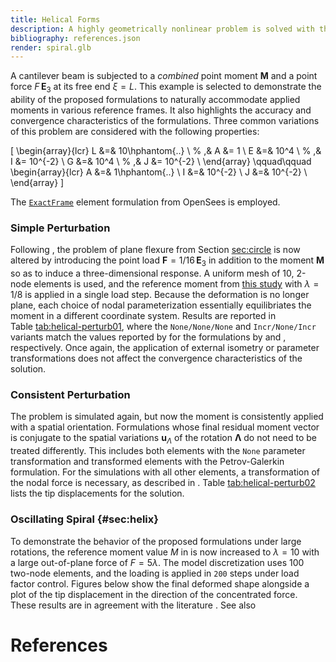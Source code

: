 ```yaml
---
title: Helical Forms
description: A highly geometrically nonlinear problem is solved with the geometrically exact frame element formulation.
bibliography: references.json
render: spiral.glb
---
```


A cantilever beam is subjected to a *combined* point moment
$\boldsymbol{M}$ and a point force $F \, \mathbf{E}_3$ at its free end $\xi=L$. 
This example is selected to demonstrate the ability of the
proposed formulations to naturally accommodate applied moments in
various reference frames. 
It also highlights the accuracy and
convergence characteristics of the formulations. 
Three common variations of this problem are considered with the following properties:

\[
\begin{array}{lcr}
    L  &=&    10\hphantom{..}    \\ % ,& A  &= 1 \\
    E  &=&    10^4  \\ % ,& I  &= 10^{-2} \\
    G  &=&    10^4  \\ % ,& J  &= 10^{-2} \\
\end{array}
\qquad\qquad
\begin{array}{lcr}
    A  &=& 1\hphantom{..} \\
    I  &=& 10^{-2} \\
    J  &=& 10^{-2} \\
\end{array}
\]

The [`ExactFrame`](https://opensees.stairlab.io/user/manual/model/elements/frame/ExactFrame.html) element formulation from OpenSees is employed.

### Simple Perturbation

Following <cite key="ibrahimbegović1995computational"></cite>, the problem of plane
flexure from Section [sec:circle](#sec:circle) is now altered by introducing the point load
$\boldsymbol{F} = 1/16 \, \mathbf{E}_3$ in addition to the moment
$\boldsymbol{M}$ so as to induce a three-dimensional response. A uniform
mesh of 10, 2-node elements is used, and the reference moment from [this study](../framecircle) with $\lambda = 1/8$ is applied in a single load step. 
Because the deformation is no longer plane, each choice of nodal
parameterization essentially equilibriates the moment in a different
coordinate system. Results are reported in
Table [tab:helical-perturb01](#tab:helical-perturb01), where the `None/None/None` and
`Incr/None/Incr` variants match the values reported by
<cite key="ibrahimbegović1995computational"></cite> for the formulations by
<cite key="simo1986threedimensional"></cite> and <cite key="ibrahimbegović1995computational"></cite>,
respectively. 
Once again, the application of external isometry or
parameter transformations does not affect the convergence
characteristics of the solution.

### Consistent Perturbation

The problem is simulated again, but now the moment is consistently
applied with a spatial orientation. 
Formulations whose final residual
moment vector is conjugate to the spatial variations
$\boldsymbol{u}_{\scriptscriptstyle{\Lambda}}$ of the rotation
$\boldsymbol{\Lambda}$ do not need to be treated differently. 
This includes both elements with the `None` parameter transformation and
transformed elements with the Petrov-Galerkin formulation. For the
simulations with all other elements, a transformation of the nodal force
is necessary, as described in
<cite keys="ritto-corrêa2002differentiation ritto-corrêa2003workconjugacy"></cite>.
Table [tab:helical-perturb02](#tab:helical-perturb02) lists the tip displacements for the solution.

### Oscillating Spiral {#sec:helix}

To demonstrate the behavior of the proposed formulations under large
rotations, the reference moment value $M$ in is now increased to $\lambda=10$ with a large
out-of-plane force of $F=5 \lambda$. 
The model discretization uses 100 two-node elements, and the loading is applied in `200` steps under load factor control.
Figures below show the final deformed shape alongside a plot
of the tip displacement in the direction of the concentrated force.
These results are in agreement with the literature
<cite keys="zupan2003finiteelement, makinen2007total, ghosh2009frameinvariant, lolić2020consistent, harsch2023total"></cite>.
See also <cite key="zienkiewicz2014finite"></cite>

[^1]: These parameters were used by
    <cite keys="ritto-corrêa2002differentiation, ibrahimbegovic1997choice"></cite>.

    It is reported in <cite key="ibrahimbegović1995computational" ></cite> that an axial
    stiffness of $EA=2GA$ was used for simulation, but
    <cite key="ritto-corrêa2002differentiation"></cite> observe that this may be a
    reporting error. The authors believe that the simulations of
    <cite key="ibrahimbegović1995computational"></cite> have been performed with the
    parameters of the present study.

# References

<div id="bibliography-list"></div>

